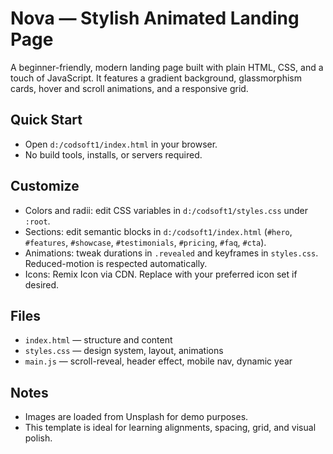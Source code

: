# Nova — Stylish Animated Landing Page

A beginner-friendly, modern landing page built with plain HTML, CSS, and a touch of JavaScript. It features a gradient background, glassmorphism cards, hover and scroll animations, and a responsive grid.

## Quick Start

- Open `d:/codsoft1/index.html` in your browser.
- No build tools, installs, or servers required.

## Customize

- Colors and radii: edit CSS variables in `d:/codsoft1/styles.css` under `:root`.
- Sections: edit semantic blocks in `d:/codsoft1/index.html` (`#hero`, `#features`, `#showcase`, `#testimonials`, `#pricing`, `#faq`, `#cta`).
- Animations: tweak durations in `.revealed` and keyframes in `styles.css`. Reduced-motion is respected automatically.
- Icons: Remix Icon via CDN. Replace with your preferred icon set if desired.

## Files

- `index.html` — structure and content
- `styles.css` — design system, layout, animations
- `main.js` — scroll-reveal, header effect, mobile nav, dynamic year

## Notes

- Images are loaded from Unsplash for demo purposes.
- This template is ideal for learning alignments, spacing, grid, and visual polish.
